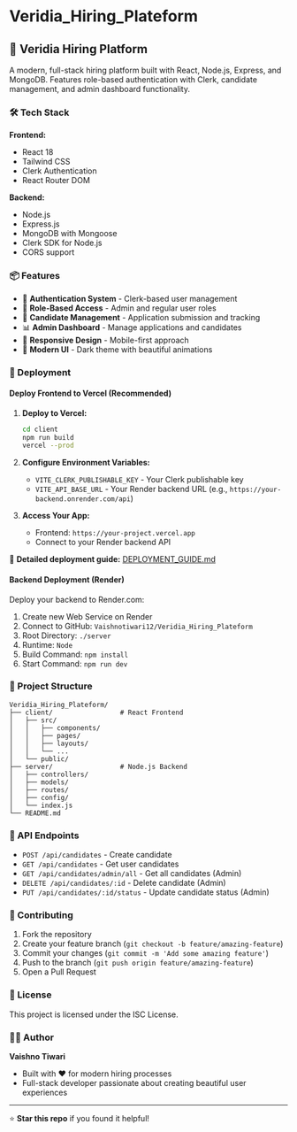 # Veridia_Hiring_Plateform

## 🚀 Veridia Hiring Platform

A modern, full-stack hiring platform built with React, Node.js, Express, and MongoDB. Features role-based authentication with Clerk, candidate management, and admin dashboard functionality.

### 🛠️ Tech Stack

**Frontend:**
- React 18
- Tailwind CSS
- Clerk Authentication
- React Router DOM

**Backend:**
- Node.js
- Express.js
- MongoDB with Mongoose
- Clerk SDK for Node.js
- CORS support

### 📦 Features

- 🔐 **Authentication System** - Clerk-based user management
- 👥 **Role-Based Access** - Admin and regular user roles
- 📝 **Candidate Management** - Application submission and tracking
- 📊 **Admin Dashboard** - Manage applications and candidates
- 📱 **Responsive Design** - Mobile-first approach
- 🎨 **Modern UI** - Dark theme with beautiful animations

### 🚀 Deployment

#### Deploy Frontend to Vercel (Recommended)

1. **Deploy to Vercel:**
   ```bash
   cd client
   npm run build
   vercel --prod
   ```

2. **Configure Environment Variables:**
   - `VITE_CLERK_PUBLISHABLE_KEY` - Your Clerk publishable key
   - `VITE_API_BASE_URL` - Your Render backend URL (e.g., `https://your-backend.onrender.com/api`)

3. **Access Your App:**
   - Frontend: `https://your-project.vercel.app`
   - Connect to your Render backend API

📖 **Detailed deployment guide:** [DEPLOYMENT_GUIDE.md](DEPLOYMENT_GUIDE.md)

#### Backend Deployment (Render)

Deploy your backend to Render.com:
1. Create new Web Service on Render
2. Connect to GitHub: `Vaishnotiwari12/Veridia_Hiring_Plateform`
3. Root Directory: `./server`
4. Runtime: `Node`
5. Build Command: `npm install`
6. Start Command: `npm run dev`

### 📁 Project Structure

```
Veridia_Hiring_Plateform/
├── client/                 # React Frontend
│   ├── src/
│   │   ├── components/
│   │   ├── pages/
│   │   ├── layouts/
│   │   └── ...
│   └── public/
├── server/                 # Node.js Backend
│   ├── controllers/
│   ├── models/
│   ├── routes/
│   ├── config/
│   └── index.js
└── README.md
```

### 🎯 API Endpoints

- `POST /api/candidates` - Create candidate
- `GET /api/candidates` - Get user candidates
- `GET /api/candidates/admin/all` - Get all candidates (Admin)
- `DELETE /api/candidates/:id` - Delete candidate (Admin)
- `PUT /api/candidates/:id/status` - Update candidate status (Admin)

### 👥 Contributing

1. Fork the repository
2. Create your feature branch (`git checkout -b feature/amazing-feature`)
3. Commit your changes (`git commit -m 'Add some amazing feature'`)
4. Push to the branch (`git push origin feature/amazing-feature`)
5. Open a Pull Request

### 📄 License

This project is licensed under the ISC License.

### 👨‍💻 Author

**Vaishno Tiwari**
- Built with ❤️ for modern hiring processes
- Full-stack developer passionate about creating beautiful user experiences

---

⭐ **Star this repo** if you found it helpful!
